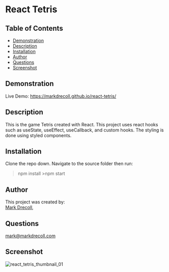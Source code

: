 # React Tetris
  ## Table of Contents
   - [Demonstration](#Demonstration)
   - [Description](#Description)
   - [Installation](#Installation)
   - [Author](#Author)
   - [Questions](#Questions)
   - [Screenshot](#Screenshot)
  
  ## Demonstration
  Live Demo: https://markdrecoll.github.io/react-tetris/

  ## Description
  This is the game Tetris created with React. This project uses react hooks such as useState, useEffect, useCallback, and custom hooks. The styling is done using styled components. 

  ## Installation
  Clone the repo down. Navigate to the source folder then run:
  >npm install
    >npm start

  ## Author
  This project was created by:  
  [Mark Drecoll](https://github.com/markdrecoll),  

  ## Questions
  mark@markdrecoll.com  
  
  ## Screenshot
  ![react_tetris_thumbnail_01](https://user-images.githubusercontent.com/77694281/192033310-8eb46e8f-753c-4509-b623-1aa0834dae2a.png)
